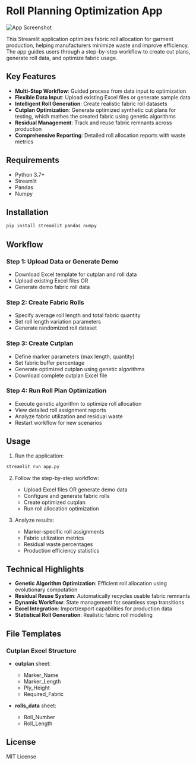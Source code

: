 # Roll Planning Optimization App

![App Screenshot](https://via.placeholder.com/800x400?text=Roll+Planning+App+Screenshot)

This Streamlit application optimizes fabric roll allocation for garment production, helping manufacturers minimize waste and improve efficiency. The app guides users through a step-by-step workflow to create cut plans, generate roll data, and optimize fabric usage.

## Key Features

- **Multi-Step Workflow**: Guided process from data input to optimization
- **Flexible Data Input**: Upload existing Excel files or generate sample data
- **Intelligent Roll Generation**: Create realistic fabric roll datasets
- **Cutplan Optimization**: Generate optimized synthetic cut plans for testing, which mathes the created fabric using genetic algorithms
- **Residual Management**: Track and reuse fabric remnants across production
- **Comprehensive Reporting**: Detailed roll allocation reports with waste metrics

## Requirements

- Python 3.7+
- Streamlit
- Pandas
- Numpy

## Installation

```bash
pip install streamlit pandas numpy
```

## Workflow

### Step 1: Upload Data or Generate Demo
- Download Excel template for cutplan and roll data
- Upload existing Excel files OR
- Generate demo fabric roll data

### Step 2: Create Fabric Rolls
- Specify average roll length and total fabric quantity
- Set roll length variation parameters
- Generate randomized roll dataset

### Step 3: Create Cutplan
- Define marker parameters (max length, quantity)
- Set fabric buffer percentage
- Generate optimized cutplan using genetic algorithms
- Download complete cutplan Excel file

### Step 4: Run Roll Plan Optimization
- Execute genetic algorithm to optimize roll allocation
- View detailed roll assignment reports
- Analyze fabric utilization and residual waste
- Restart workflow for new scenarios

## Usage

1. Run the application:
```bash
streamlit run app.py
```

2. Follow the step-by-step workflow:
   - Upload Excel files OR generate demo data
   - Configure and generate fabric rolls
   - Create optimized cutplan
   - Run roll allocation optimization

3. Analyze results:
   - Marker-specific roll assignments
   - Fabric utilization metrics
   - Residual waste percentages
   - Production efficiency statistics

## Technical Highlights

- **Genetic Algorithm Optimization**: Efficient roll allocation using evolutionary computation
- **Residual Reuse System**: Automatically recycles usable fabric remnants
- **Dynamic Workflow**: State management for seamless step transitions
- **Excel Integration**: Import/export capabilities for production data
- **Statistical Roll Generation**: Realistic fabric roll modeling

## File Templates

### Cutplan Excel Structure
- **cutplan** sheet:
  - Marker_Name
  - Marker_Length
  - Ply_Height
  - Required_Fabric

- **rolls_data** sheet:
  - Roll_Number
  - Roll_Length

## License
MIT License
